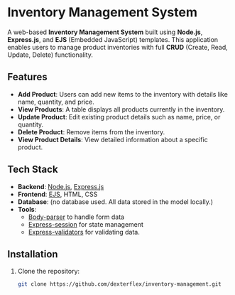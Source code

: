 # Inventory Management System

A web-based **Inventory Management System** built using **Node.js**, **Express.js**, and **EJS** (Embedded JavaScript) templates. This application enables users to manage product inventories with full **CRUD** (Create, Read, Update, Delete) functionality.

## Features

- **Add Product**: Users can add new items to the inventory with details like name, quantity, and price.
- **View Products**: A table displays all products currently in the inventory.
- **Update Product**: Edit existing product details such as name, price, or quantity.
- **Delete Product**: Remove items from the inventory.
- **View Product Details**: View detailed information about a specific product.

## Tech Stack

- **Backend**: [Node.js](https://nodejs.org/), [Express.js](https://expressjs.com/)
- **Frontend**: [EJS](https://ejs.co/), HTML, CSS
- **Database**: (no database used. All data stored in the model locally.)
- **Tools**: 
  - [Body-parser](https://www.npmjs.com/package/body-parser) to handle form data
  - [Express-session](https://www.npmjs.com/package/method-override) for state management
  - [Express-validators](https://www.npmjs.com/package/method-override) for validating data.

## Installation

1. Clone the repository:
   ```bash
   git clone https://github.com/dexterflex/inventory-management.git
